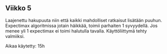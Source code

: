 ## Viikko 5

Laajenettu hakupuuta niin että kaikki mahdolliset ratkaisut lisätään puuhun.
Expectimax algoritmissa jotain häikkää, toimii parhaiten 1 syvyydellä. Jos menee yli 1 expectimax ei toimi halutulla tavalla.
Käyttöliittymä tehty valmiiksi. 

Aikaa käytetty: 15h
